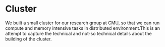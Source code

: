 # Cluster
We built a small cluster for our research group at CMU, so that we can run compute and memory intensive tasks in distributed environment.This is an attempt to capture the technical and not-so technical details about the building of the cluster. 
